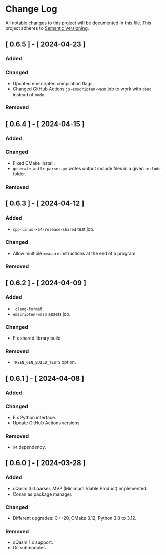 # Change Log

All notable changes to this project will be documented in this file.
This project adheres to [Semantic Versioning](http://semver.org/).

## [ 0.6.5 ] - [ 2024-04-23 ]

### Added

### Changed

- Updated emscripten compilation flags.
- Changed GitHub Actions `js-emscripten-wasm` job to work with `deno` instead of `node`.

### Removed

## [ 0.6.4 ] - [ 2024-04-15 ]

### Added

### Changed

- Fixed CMake install.
- `generate_antlr_parser.py` writes output include files in a given `include` folder. 

### Removed

## [ 0.6.3 ] - [ 2024-04-12 ]

### Added

- `cpp-linux-x64-release-shared` test job.

### Changed

- Allow multiple `measure` instructions at the end of a program.

### Removed

## [ 0.6.2 ] - [ 2024-04-09 ]

### Added

- `.clang-format`.
- `emscripten-wasm` assets job.

### Changed

- Fix shared library build.

### Removed

- `TREEN_GEN_BUILD_TESTS` option.

## [ 0.6.1 ] - [ 2024-04-08 ]

### Added

### Changed

- Fix Python interface.
- Update GitHub Actions versions.

### Removed

- `m4` dependency.

## [ 0.6.0 ] - [ 2024-03-28 ]

### Added

- cQasm 3.0 parser. MVP (Minimum Viable Product) implemented.
- Conan as package manager.

### Changed

- Different upgrades: C++20, CMake 3.12, Python 3.8 to 3.12.

### Removed

- cQasm 1.x support.
- Git submodules.
